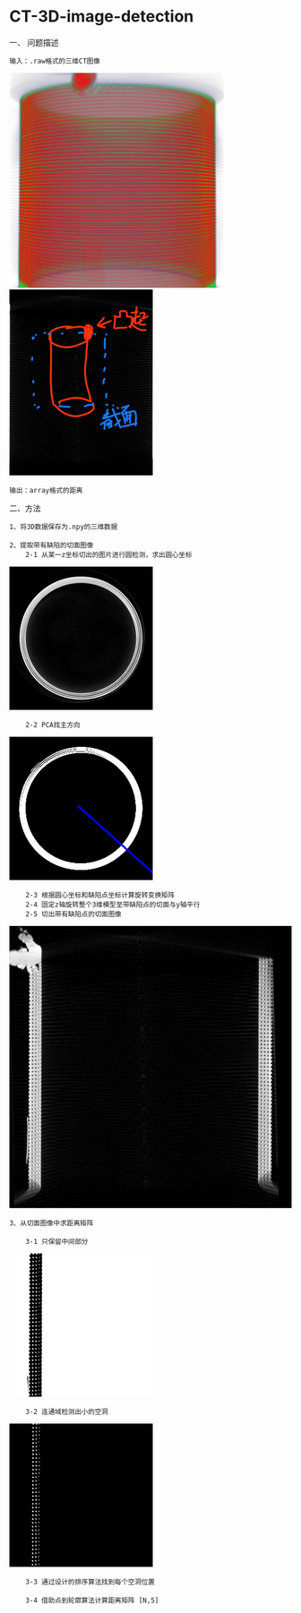# CT-3D-image-detection

一、 问题描述

    输入：.raw格式的三维CT图像

![image.png](README_img/3D_model.png)
![image.png](README_img/task.png)


    输出：array格式的距离
    

二、方法

    1、将3D数据保存为.npy的三维数据

    2、提取带有缺陷的切面图像
        2-1 从某一z坐标切出的图片进行圆检测，求出圆心坐标

![image.png](README_img/circle.png)

        2-2 PCA找主方向

![image.png](README_img/PCA找主方向.png)

        2-3 根据圆心坐标和缺陷点坐标计算旋转变换矩阵
        2-4 固定z轴旋转整个3维模型至带缺陷点的切面与y轴平行
        2-5 切出带有缺陷点的切面图像

![image.png](README_img/img.png)

    3、从切面图像中求距离矩阵
        
        3-1 只保留中间部分

![image.png](README_img/3-1.png)

        3-2 连通域检测出小的空洞

![image.png](README_img/3-2.png)
        
        3-3 通过设计的排序算法找到每个空洞位置

        3-4 借助点到轮廓算法计算距离矩阵 [N,5]